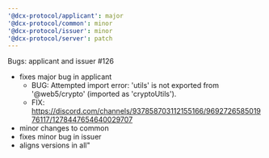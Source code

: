 ```yaml
---
'@dcx-protocol/applicant': major
'@dcx-protocol/common': minor
'@dcx-protocol/issuer': minor
'@dcx-protocol/server': patch
---
```


Bugs: applicant and issuer #126
- fixes major bug in applicant
  - BUG: Attempted import error: 'utils' is not exported from '@web5/crypto' (imported as 'cryptoUtils').
  - FIX: https://discord.com/channels/937858703112155166/969272658501976117/1278447654640029707
- minor changes to common
- fixes minor bug in issuer
- aligns versions in all"
